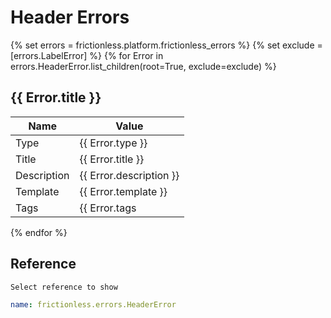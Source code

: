 # Header Errors

{% set errors = frictionless.platform.frictionless_errors %}
{% set exclude = [errors.LabelError] %}
{% for Error in errors.HeaderError.list_children(root=True, exclude=exclude) %}
## {{ Error.title }}

| Name        | Value                      |
| ----------- | -------------------------- |
| Type        | {{ Error.type }}           |
| Title       | {{ Error.title }}          |
| Description | {{ Error.description }}    |
| Template    | {{ Error.template }}       |
| Tags        | {{ Error.tags|join(' ') }} |
{% endfor %}

## Reference

```markdown tabs=Select
Select reference to show
```

```yaml reference tabs=HeaderError
name: frictionless.errors.HeaderError
```
